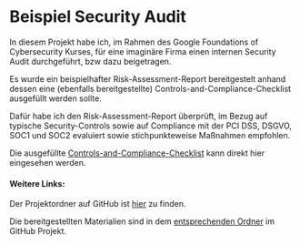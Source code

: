 # Beispiel Security Audit

In diesem Projekt habe ich, im Rahmen des Google Foundations of Cybersecurity Kurses, für eine imaginäre Firma einen internen Security Audit durchgeführt, bzw dazu beigetragen.

Es wurde ein beispielhafter Risk-Assessment-Report bereitgestelt anhand dessen eine (ebenfalls bereitgestellte) Controls-and-Compliance-Checklist ausgefüllt werden sollte.

Dafür habe ich den Risk-Assessment-Report überprüft, im Bezug auf typische Security-Controls sowie auf Compliance mit der PCI DSS, DSGVO, SOC1 und SOC2 evaluiert sowie stichpunkteweise Maßnahmen empfohlen. 

Die ausgefüllte [Controls-and-Compliance-Checklist](/projects/Example%20Security%20Audit/Controls-and-Compliance-Checklist.pdf) kann direkt hier eingesehen werden.

#### Weitere Links:

Der Projektordner auf GitHub ist [hier](https://github.com/brunkowacodes/brunkowacodes.github.io/tree/main/projects/Example%20Security%20Audit/) zu finden.

Die bereitgestellten Materialien sind in dem [entsprechenden Ordner]([/projects/Example%20Security%20Audit/Bereitgestellte%20Dateien](https://github.com/brunkowacodes/brunkowacodes.github.io/tree/main/projects/Example%20Security%20Audit/Bereitgestellte%20Dateien)) im GitHub Projekt.
